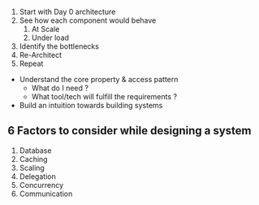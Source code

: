 1. Start with Day 0 architecture
2. See how each component would behave
	1. At Scale
	2. Under load
3. Identify the bottlenecks
4. Re-Architect
5. Repeat

- Understand the core property & access pattern
	- What do I need ?
	- What tool/tech will fulfill the requirements ?
- Build an intuition towards building systems

## 6 Factors to consider while designing a system
1. Database
2. Caching
3. Scaling
4. Delegation
5. Concurrency
6. Communication


